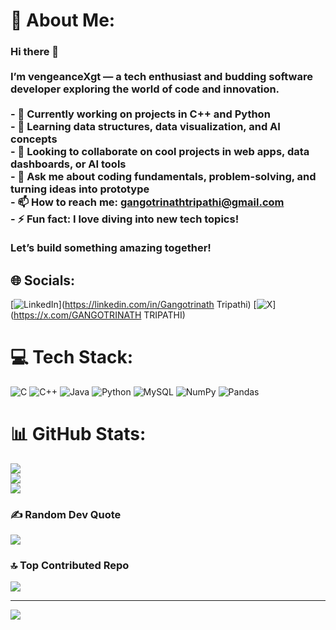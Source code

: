 # 💫 About Me:
### Hi there 👋<br><br>I’m vengeanceXgt — a tech enthusiast and budding software developer exploring the world of code and innovation.<br><br>- 🔭 Currently working on projects in C++ and Python<br>- 🌱 Learning data structures, data visualization, and AI concepts<br>- 👯 Looking to collaborate on cool projects in web apps, data dashboards, or AI tools<br>- 💬 Ask me about coding fundamentals, problem-solving, and turning ideas into prototype<br>- 📫 How to reach me: gangotrinathtripathi@gmail.com<br>- ⚡ Fun fact: I love diving into new tech topics!<br><br>Let’s build something amazing together!


## 🌐 Socials:
[![LinkedIn](https://img.shields.io/badge/LinkedIn-%230077B5.svg?logo=linkedin&logoColor=white)](https://linkedin.com/in/Gangotrinath Tripathi) [![X](https://img.shields.io/badge/X-black.svg?logo=X&logoColor=white)](https://x.com/GANGOTRINATH TRIPATHI) 

# 💻 Tech Stack:
![C](https://img.shields.io/badge/c-%2300599C.svg?style=for-the-badge&logo=c&logoColor=white) ![C++](https://img.shields.io/badge/c++-%2300599C.svg?style=for-the-badge&logo=c%2B%2B&logoColor=white) ![Java](https://img.shields.io/badge/java-%23ED8B00.svg?style=for-the-badge&logo=openjdk&logoColor=white) ![Python](https://img.shields.io/badge/python-3670A0?style=for-the-badge&logo=python&logoColor=ffdd54) ![MySQL](https://img.shields.io/badge/mysql-4479A1.svg?style=for-the-badge&logo=mysql&logoColor=white) ![NumPy](https://img.shields.io/badge/numpy-%23013243.svg?style=for-the-badge&logo=numpy&logoColor=white) ![Pandas](https://img.shields.io/badge/pandas-%23150458.svg?style=for-the-badge&logo=pandas&logoColor=white)
# 📊 GitHub Stats:
![](https://github-readme-stats.vercel.app/api?username=vengeanceXgt&theme=dark&hide_border=false&include_all_commits=false&count_private=false)<br/>
![](https://nirzak-streak-stats.vercel.app/?user=vengeanceXgt&theme=dark&hide_border=false)<br/>
![](https://github-readme-stats.vercel.app/api/top-langs/?username=vengeanceXgt&theme=dark&hide_border=false&include_all_commits=false&count_private=false&layout=compact)

### ✍️ Random Dev Quote
![](https://quotes-github-readme.vercel.app/api?type=horizontal&theme=radical)

### 🔝 Top Contributed Repo
![](https://github-contributor-stats.vercel.app/api?username=vengeanceXgt&limit=5&theme=dark&combine_all_yearly_contributions=true)

---
[![](https://visitcount.itsvg.in/api?id=vengeanceXgt&icon=0&color=0)](https://visitcount.itsvg.in)

<!-- Proudly created with GPRM ( https://gprm.itsvg.in ) -->

